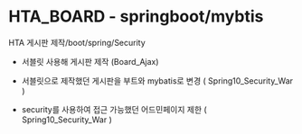 # HTA_BOARD - springboot/mybtis
HTA 게시판 제작/boot/spring/Security

- 서블릿 사용해 게시판 제작 (Board_Ajax)

- 서블릿으로 제작했던 게시판을 부트와 mybatis로 변경 ( Spring10_Security_War )

- security를 사용하여 접근 가능했던 어드민페이지 제한 ( Spring10_Security_War )


